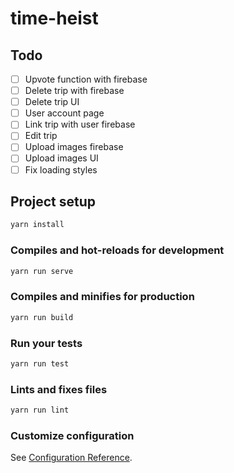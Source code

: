 # time-heist

## Todo

- [ ] Upvote function with firebase
- [ ] Delete trip with firebase
- [ ] Delete trip UI
- [ ] User account page
- [ ] Link trip with user firebase
- [ ] Edit trip
- [ ] Upload images firebase
- [ ] Upload images UI
- [ ] Fix loading styles

## Project setup

```bash
yarn install
```

### Compiles and hot-reloads for development

```bash
yarn run serve
```

### Compiles and minifies for production

```bash
yarn run build
```

### Run your tests

```bash
yarn run test
```

### Lints and fixes files

```bash
yarn run lint
```

### Customize configuration

See [Configuration Reference](https://cli.vuejs.org/config/).
